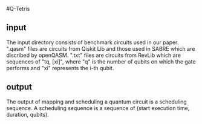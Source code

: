 #Q-Tetris
## input
The input directory consists of benchmark circuits used in our paper. ".qasm" files are circuits from Qiskit Lib and those used in SABRE which are discribed by openQASM. ".txt" files are circuits from RevLib which are sequences of "tq, [xi]", where "q" is the number of qubits on which the gate performs and "xi" represents  the i-th qubit. 
## output
The output of mapping and scheduling a quantum circuit is a scheduling sequence. A scheduling sequence is a sequence of (start execution time, duration, qubits).
